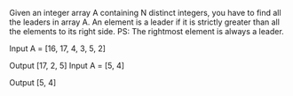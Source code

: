 Given an integer array A containing N distinct integers, you have to find all the leaders in array A. An element is a leader if it is strictly greater than all the elements to its right side.
PS: The rightmost element is always a leader.

Input
A = [16, 17, 4, 3, 5, 2]

Output
[17, 2, 5]
Input
A = [5, 4]

Output
[5, 4]
